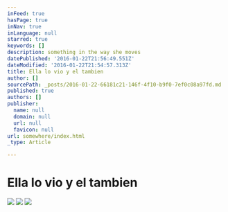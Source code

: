 ```yaml
---
inFeed: true
hasPage: true
inNav: true
inLanguage: null
starred: true
keywords: []
description: something in the way she moves
datePublished: '2016-01-22T21:56:49.551Z'
dateModified: '2016-01-22T21:54:57.313Z'
title: Ella lo vio y el tambien
author: []
sourcePath: _posts/2016-01-22-66181c21-146f-4f10-b9f0-7ef0c08a97fd.md
published: true
authors: []
publisher:
  name: null
  domain: null
  url: null
  favicon: null
url: somewhere/index.html
_type: Article

---
```

# Ella lo vio y el tambien
![](https://s3-us-west-2.amazonaws.com/the-grid-img/p/efc32534e2a705812cd008560d3bbc82e836b667.jpg)
![](https://s3-us-west-2.amazonaws.com/the-grid-img/p/06bc501caab67c6ca2e6ee32b208262666529af2.jpg)
![](https://s3-us-west-2.amazonaws.com/the-grid-img/p/1fcc9c23513ec396590cd84fbfdc893a8dbcd68e.jpg)
